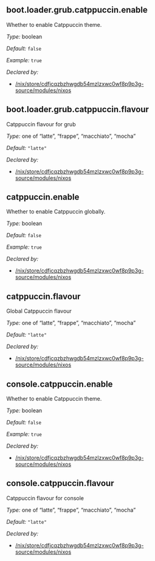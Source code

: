 ## boot\.loader\.grub\.catppuccin\.enable

Whether to enable Catppuccin theme\.



*Type:*
boolean



*Default:*
` false `



*Example:*
` true `

*Declared by:*
 - [/nix/store/cdfjcqzbzhwgdb54mzlzxwc0wf8p9p3g-source/modules/nixos](file:///nix/store/cdfjcqzbzhwgdb54mzlzxwc0wf8p9p3g-source/modules/nixos)



## boot\.loader\.grub\.catppuccin\.flavour



Catppuccin flavour for grub



*Type:*
one of “latte”, “frappe”, “macchiato”, “mocha”



*Default:*
` "latte" `

*Declared by:*
 - [/nix/store/cdfjcqzbzhwgdb54mzlzxwc0wf8p9p3g-source/modules/nixos](file:///nix/store/cdfjcqzbzhwgdb54mzlzxwc0wf8p9p3g-source/modules/nixos)



## catppuccin\.enable



Whether to enable Catppuccin globally\.



*Type:*
boolean



*Default:*
` false `



*Example:*
` true `

*Declared by:*
 - [/nix/store/cdfjcqzbzhwgdb54mzlzxwc0wf8p9p3g-source/modules/nixos](file:///nix/store/cdfjcqzbzhwgdb54mzlzxwc0wf8p9p3g-source/modules/nixos)



## catppuccin\.flavour



Global Catppuccin flavour



*Type:*
one of “latte”, “frappe”, “macchiato”, “mocha”



*Default:*
` "latte" `

*Declared by:*
 - [/nix/store/cdfjcqzbzhwgdb54mzlzxwc0wf8p9p3g-source/modules/nixos](file:///nix/store/cdfjcqzbzhwgdb54mzlzxwc0wf8p9p3g-source/modules/nixos)



## console\.catppuccin\.enable



Whether to enable Catppuccin theme\.



*Type:*
boolean



*Default:*
` false `



*Example:*
` true `

*Declared by:*
 - [/nix/store/cdfjcqzbzhwgdb54mzlzxwc0wf8p9p3g-source/modules/nixos](file:///nix/store/cdfjcqzbzhwgdb54mzlzxwc0wf8p9p3g-source/modules/nixos)



## console\.catppuccin\.flavour



Catppuccin flavour for console



*Type:*
one of “latte”, “frappe”, “macchiato”, “mocha”



*Default:*
` "latte" `

*Declared by:*
 - [/nix/store/cdfjcqzbzhwgdb54mzlzxwc0wf8p9p3g-source/modules/nixos](file:///nix/store/cdfjcqzbzhwgdb54mzlzxwc0wf8p9p3g-source/modules/nixos)


